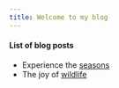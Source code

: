 ```yaml
---
title: Welcome to my blog
---
```

#### List of blog posts
- Experience the [seasons](https://#)
- The joy of [wildlife](https://#)
